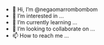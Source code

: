- 👋 Hi, I’m @negaomarrombombom
- 👀 I’m interested in ...
- 🌱 I’m currently learning ...
- 💞️ I’m looking to collaborate on ...
- 📫 How to reach me ...

<!---
negaomarrombombom/negaomarrombombom is a ✨ special ✨ repository because its `README.md` (this file) appears on your GitHub profile.
You can click the Preview link to take a look at your changes.
--->
